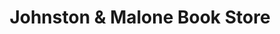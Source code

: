 ---
title: "Johnston & Malone Book Store"
url: /auburn/johnston-and-malone-book-store/
shop: books
---